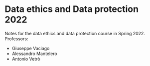 # Data ethics and Data protection 2022
Notes for the data ethics and data protection course in Spring 2022. 
Professors: 
- Giuseppe Vaciago
- Alessandro Mantelero
- Antonio Vetrò
